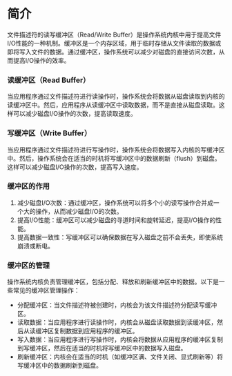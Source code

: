 # 简介

文件描述符的读写缓冲区（Read/Write Buffer）是操作系统内核中用于提高文件I/O性能的一种机制。缓冲区是一个内存区域，用于临时存储从文件读取的数据或即将写入文件的数据。通过缓冲区，操作系统可以减少对磁盘的直接访问次数，从而提高I/O操作的效率。

### 读缓冲区（Read Buffer）

当应用程序通过文件描述符进行读操作时，操作系统会将数据从磁盘读取到内核的读缓冲区中。然后，应用程序从读缓冲区中读取数据，而不是直接从磁盘读取。这样可以减少磁盘I/O操作的次数，提高读取速度。

### 写缓冲区（Write Buffer）

当应用程序通过文件描述符进行写操作时，操作系统会将数据写入内核的写缓冲区中。然后，操作系统会在适当的时机将写缓冲区中的数据刷新（flush）到磁盘。这样可以减少磁盘I/O操作的次数，提高写入速度。

### 缓冲区的作用

1. 减少磁盘I/O次数：通过缓冲区，操作系统可以将多个小的读写操作合并成一个大的操作，从而减少磁盘I/O的次数。
2. 提高I/O性能：缓冲区可以减少磁盘的寻道时间和旋转延迟，提高I/O操作的性能。
3. 提高数据一致性：写缓冲区可以确保数据在写入磁盘之前不会丢失，即使系统崩溃或断电。

### 缓冲区的管理

操作系统内核负责管理缓冲区，包括分配、释放和刷新缓冲区中的数据。以下是一些常见的缓冲区管理操作：

- 分配缓冲区：当文件描述符被创建时，内核会为该文件描述符分配读写缓冲区。
- 读取数据：当应用程序进行读操作时，内核会从磁盘读取数据到读缓冲区，然后从读缓冲区复制数据到应用程序的缓冲区。
- 写入数据：当应用程序进行写操作时，内核会将数据从应用程序的缓冲区复制到写缓冲区，然后在适当的时机将写缓冲区中的数据写入磁盘。
- 刷新缓冲区：内核会在适当的时机（如缓冲区满、文件关闭、显式刷新等）将写缓冲区中的数据刷新到磁盘。